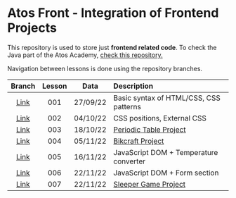 # Atos Front - Integration of Frontend Projects

This repository is used to store just <b>frontend related code</b>. To check the Java part of the Atos Academy, <a href="https://github.com/gxlpes/atos-java">check this repository.<a/>


Navigation between lessons is done using the repository branches.

| Branch | Lesson | Data    | Description 
|:---:|:--------:|:---------:|:-------------|
| <a href="https://github.com/gxlpes/atos-front/tree/001_aula_270922">Link</a> | 001 | 27/09/22 | Basic syntax of HTML/CSS, CSS patterns
| <a href="https://github.com/gxlpes/atos-front/tree/002_aula_041022">Link</a> | 002 | 04/10/22 | CSS positions, External CSS
| <a href="https://github.com/gxlpes/atos-front/tree/003_aula_181022">Link</a> | 003 | 18/10/22 | <a href="https://github.com/gxlpes/atos-front/tree/003_aula_181022">Periodic Table Project</a>
| <a href="https://github.com/gxlpes/atos-front/tree/004_aula_051122">Link</a> | 004 | 05/11/22 | <a href="https://github.com/gxlpes/atos-front/tree/004_aula_051122">Bikcraft Project</a>
| <a href="https://github.com/gxlpes/atos-front/tree/005_aula_161122">Link</a> | 005 | 16/11/22 | JavaScript DOM + Temperature converter 
| <a href="https://github.com/gxlpes/atos-front/tree/006_aula_221122">Link</a> | 006 | 22/11/22 | JavaScript DOM + Form section
| <a href="https://github.com/gxlpes/atos-front/tree/007_aula_291122">Link</a> | 007 | 22/11/22 | <a href="https://github.com/gxlpes/atos-front/tree/007_aula_291122">Sleeper Game Project</a> 
